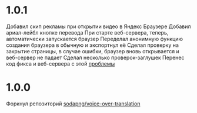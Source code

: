 # 1.0.1
Добавил скип рекламы при открытии видео в Яндекс Браузере
Добавил ариал-лейбл кнопке перевода
При старте веб-сервера, теперь, автоматически запускается браузер
Переделал анонимную функцию создания браузера в обычную и экспортнул её
Сделал проверку на закрытие страницы, в случае ошибки, браузер вновь открывается и веб-сервер не падает
Сделал несколько проверок-заглушек
Перенес код фикса и веб-сервера с этой [проблемы](https://github.com/sodapng/voice-over-translation/issues/2#issuecomment-1001708367)

# 1.0.0
Форкнул репозиторий [sodapng/voice-over-translation](https://github.com/sodapng/voice-over-translation)